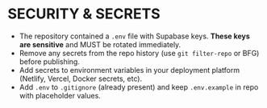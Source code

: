 # SECURITY & SECRETS
- The repository contained a `.env` file with Supabase keys. **These keys are sensitive** and MUST be rotated immediately.
- Remove any secrets from the repo history (use `git filter-repo` or BFG) before publishing.
- Add secrets to environment variables in your deployment platform (Netlify, Vercel, Docker secrets, etc).
- Add `.env` to `.gitignore` (already present) and keep `.env.example` in repo with placeholder values.

